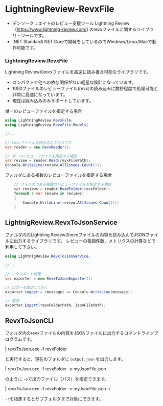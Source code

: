 # LightningReview-RevxFile

* デンソークリエイトのレビュー支援ツール Lightning Review（https://www.lightning-review.com/) のrevxファイルに関するライブラリ・ツールです。
* .NET Standard/.NET Coreで開発をしているのでWindows/Linux/Macで動作可能です。

### LightningReview.RevxFile
Lightning Reviewのrevxファイルを高速に読み書き可能なライブラリです。

* コンパクトで他への依存関係がない軽量な設計になっています。
* 1000ファイルのレビューファイル(revx)の読み込みに数秒程度で処理可能と非常に高速になっています。
* 現在は読み込みのみサポートしています。

単一のレビューファイルを指定する場合

```cs
using LightningReview.RevxFile;
using LightningReview.RevxFile.Models;

//...

// revxファイルを読み込むクラスです
var reader = new RevxReader();

// 単一のレビューファイルを指定する場合
var review = reader.Read(revxFilePath);
Console.WriteLine(review.AllIssues.Count());
```


フォルダにある複数のレビューファイルを指定する場合
```cs
    // フォルダにある複数のレビューファイルを指定する場合
    var reviews = reader.ReadFolder(revxFolder);
    foreach ( var review in reviews)
    {
        Console.WriteLine(review.AllIssues.Count());
    }
```


## LightnigReview.RevxToJsonService
フォルダ内のLightning Reviewのrevxファイルの内容を読み込んでJSONファイルに出力するライブラリです。
レビューの指摘件数、メトリクスの計算などで利用して下さい。

```cs
using LightnigReview.RevxToJsonService;

//...

// エクスポート処理
var exporter = new RevxToJsonExporter();

// ロガーを設定しておく
exporter.Logger = (message) => Console.WriteLine(message);

// 実行
exporter.Export(revxFolderPath, jsonFilePath);
```


## RevxToJsonCLI

フォルダ内のrevxファイルの内容をJSONファイルに出力するコマンドラインプログラムです。

| revxToJson.exe -f revxFolder

と実行すると、現在のフォルダに `output.json` を出力します。

| revxToJson.exe -f revxFolder -o myJsonFile.json

のように `-o`で出力ファイル（パス）を指定できます。

| revxToJson.exe -f revxFolder -o myJsonFile.json -r

`-r`を指定するとサブフォルダまで対象にできます。


